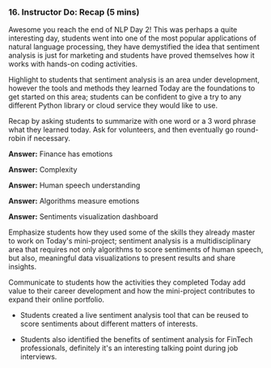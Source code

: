 ### 16. Instructor Do: Recap (5 mins)

Awesome you reach the end of NLP Day 2! This was perhaps a quite interesting day, students went into one of the most popular applications of natural language processing, they have demystified the idea that sentiment analysis is just for marketing and students have proved themselves how it works with hands-on coding activities.

Highlight to students that sentiment analysis is an area under development, however the tools and methods they learned Today are the foundations to get started on this area; students can be confident to give a try to any different Python library or cloud service they would like to use.

Recap by asking students to summarize with one word or a 3 word phrase what they learned today. Ask for volunteers, and then eventually go round-robin if necessary.

**Answer:** Finance has emotions

**Answer:** Complexity

**Answer:** Human speech understanding

**Answer:** Algorithms measure emotions

**Answer:** Sentiments visualization dashboard

Emphasize students how they used some of the skills they already master to work on Today's mini-project; sentiment analysis is a multidisciplinary area that requires not only algorithms to score sentiments of human speech, but also, meaningful data visualizations to present results and share insights.

Communicate to students how the activities they completed Today add value to their career development and how the mini-project contributes to expand their online portfolio.

* Students created a live sentiment analysis tool that can be reused to score sentiments about different matters of interests.

* Students also identified the benefits of sentiment analysis for FinTech professionals, definitely it's an interesting talking point during job interviews.
